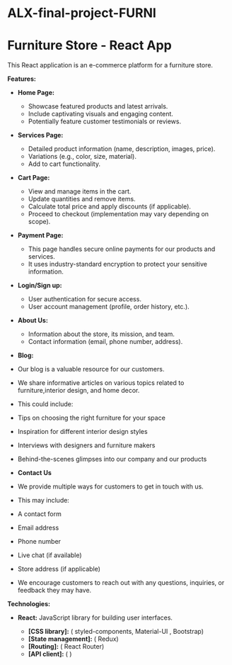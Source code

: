 # ALX-final-project-FURNI
# Furniture Store - React App

This React application is an e-commerce platform for a furniture store. 

**Features:**

* **Home Page:** 
    * Showcase featured products and latest arrivals.
    * Include captivating visuals and engaging content.
    * Potentially feature customer testimonials or reviews.

* **Services Page:**
    * Detailed product information (name, description, images, price).
    * Variations (e.g., color, size, material).
    * Add to cart functionality.

* **Cart Page:**
    * View and manage items in the cart.
    * Update quantities and remove items.
    * Calculate total price and apply discounts (if applicable).
    * Proceed to checkout (implementation may vary depending on scope).

 * **Payment Page:**
     * This page handles secure online payments for our products and services.
     * It uses industry-standard encryption to protect your sensitive information.

* **Login/Sign up:**
    * User authentication for secure access.
    * User account management (profile, order history, etc.).

* **About Us:** 
    * Information about the store, its mission, and team.
    * Contact information (email, phone number, address).

* **Blog:** 
* Our blog is a valuable resource for our customers.
* We share informative articles on various topics related to furniture,interior design, and home decor.
* This could include:
* Tips on choosing the right furniture for your space
* Inspiration for different interior design styles
* Interviews with designers and furniture makers
* Behind-the-scenes glimpses into our company and our products

* **Contact Us**

* We provide multiple ways for customers to get in touch with us.
* This may include:
* A contact form
* Email address
* Phone number
* Live chat (if available)
* Store address (if applicable)
* We encourage customers to reach out with any questions, inquiries, or feedback they may have.

**Technologies:**

* **React:** JavaScript library for building user interfaces.

    * **[CSS library]:** ( styled-components, Material-UI ,  Bootstrap)
    * **[State management]:** ( Redux)
    * **[Routing]:** ( React Router)
    * **[API client]:** (   )

